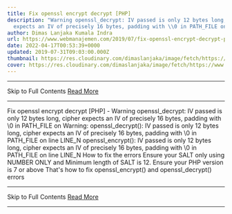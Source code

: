```yaml
---
title: Fix openssl encrypt decrypt [PHP]
description: "Warning openssl_decrypt: IV passed is only 12 bytes long, cipher
  expects an IV of precisely 16 bytes, padding with \\0 in PATH_FILE on"
author: Dimas Lanjaka Kumala Indra
url: https://www.webmanajemen.com/2019/07/fix-openssl-encrypt-decrypt-php.html
date: 2022-04-17T00:53:39+0000
updated: 2019-07-31T09:03:00.000Z
thumbnail: https://res.cloudinary.com/dimaslanjaka/image/fetch/https://www.webmanajemen.com/assets/img/phpjs.svg?.png
cover: https://res.cloudinary.com/dimaslanjaka/image/fetch/https://www.webmanajemen.com/assets/img/phpjs.svg?.png
---
```


<hr/> Skip to Full Contents <a href="https://www.webmanajemen.com/2019/07/fix-openssl-encrypt-decrypt-php.html" rel="follow" class="button" id="read-more">Read More</a> <hr/> Fix openssl encrypt decrypt [PHP] - Warning openssl_decrypt: IV passed is only 12 bytes long, cipher expects an IV of precisely 16 bytes, padding with \0 in PATH_FILE on Warning: openssl_decrypt(): IV passed is only 12 bytes long, cipher expects an IV of precisely 16 bytes, padding with \0 in PATH_FILE on line LINE_N
openssl_encrypt(): IV passed is only 12 bytes long, cipher expects an IV of precisely 16 bytes, padding with \0 in PATH_FILE on line LINE_N
How to fix the errors
Ensure your SALT only using NUMBER ONLY and Minimum length of SALT is 12.
Ensure your PHP version is 7 or above
That's how to fix openssl_encrypt() and openssl_decrypt() errors <hr/> Skip to Full Contents <a href="https://www.webmanajemen.com/2019/07/fix-openssl-encrypt-decrypt-php.html" rel="follow" class="button" id="read-more">Read More</a> <hr/>
